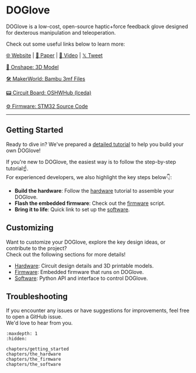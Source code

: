 # DOGlove

DOGlove is a low-cost, open-source haptic+force feedback glove designed for dexterous manipulation and teleoperation.  

Check out some useful links below to learn more:

[🌐 Website](https://do-glove.github.io/) | 
[📄 Paper](https://arxiv.org/pdf/2502.07730) | 
[🎥 Video](https://www.youtube.com/watch?v=2qO7dbH9zxc) | 
[𝕏 Tweet](https://x.com/DoubleHan07/status/1889815837810499688)

[🧩 Onshape: 3D Model](https://cad.onshape.com/documents/7fa03943c40f265f7147311f)

[🛠️ MakerWorld: Bambu 3mf Files](https://makerworld.com/en/models/1476400-doglove#profileId-1541008)

[📟 Circuit Board: OSHWHub (lceda)](https://oshwhub.com/doublehan/doglove_mainboard)

[⚙️ Firmware: STM32 Source Code](https://github.com/doublehan07/DOGlove_Firmware)

---

## Getting Started

Ready to dive in? We've prepared a [detailed tutorial](chapters/getting_started) to help you build your own DOGlove!

If you're new to DOGlove, the easiest way is to follow the step-by-step tutorial☝️.  
For experienced developers, we also highlight the key steps below👇:

- **Build the hardware**: Follow the [hardware](quick_start/04_assemble_glove) tutorial to assemble your DOGlove.
- **Flash the embedded firmware**: Check out the [firmware](quick_start/03_flash_firmware) script.
- **Bring it to life**: Quick link to set up the [software](quick_start/05_make_it_move).


## Customizing

Want to customize your DOGlove, explore the key design ideas, or contribute to the project?  
Check out the following sections for more details!

* [Hardware](chapters/the_hardware): Circuit design details and 3D printable models.
* [Firmware](chapters/the_firmware): Embedded firmware that runs on DOGlove.
* [Software](chapters/the_software): Python API and interface to control DOGlove.

## Troubleshooting

<!-- If you encounter any issues or have suggestions for improvements, feel free to [open a GitHub issue]()!   -->
If you encounter any issues or have suggestions for improvements, feel free to open a GitHub issue.   
We'd love to hear from you.

```{toctree}
:maxdepth: 1
:hidden:

chapters/getting_started
chapters/the_hardware
chapters/the_firmware
chapters/the_software